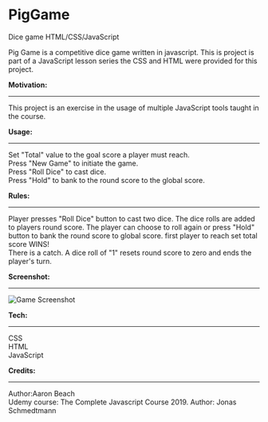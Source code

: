# PigGame
Dice game HTML/CSS/JavaScript

Pig Game is a competitive dice game written in javascript. This is project is part of a JavaScript lesson series the CSS and HTML were provided for this project. 

<b>Motivation:</b>
<hr>

This project is an exercise in the usage of multiple JavaScript tools taught in the course. 

<b>Usage:</b>
<hr>

Set "Total" value to the goal score a player must reach. <br>
Press "New Game" to initiate the game. <br>
Press "Roll Dice" to cast dice.<br>
Press "Hold" to bank to the round score to the global score. <br>

<b>Rules:</b>
<hr>

Player presses "Roll Dice" button to cast two dice. The dice rolls are added to players round score. The player can choose to roll again or press "Hold" button to bank the round score to global score. first player to reach set total score WINS!<br>
There is a catch. A dice roll of "1" resets round score to zero and ends the player's turn. 

<b>Screenshot:</b>
<hr>

![Game Screenshot](Images/StartGame.png)

<b>Tech:</b>
<hr>

CSS<br>
HTML<br>
JavaScript<br>

<b>Credits:</b>
<hr>
Author:Aaron Beach<br>
Udemy course: The Complete Javascript Course 2019. Author: Jonas Schmedtmann

